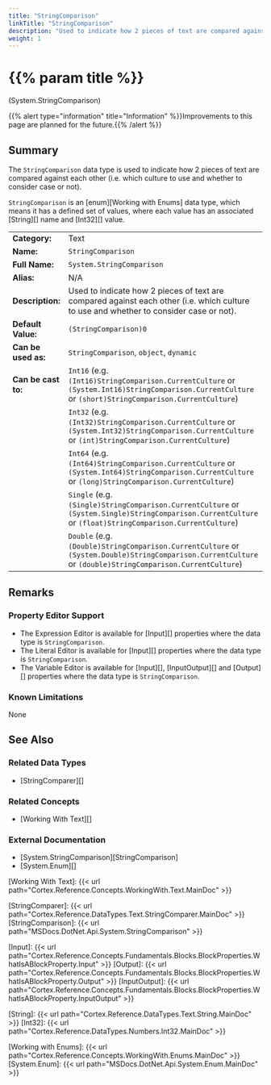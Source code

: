 ```yaml
---
title: "StringComparison"
linkTitle: "StringComparison"
description: "Used to indicate how 2 pieces of text are compared against each other (i.e. which culture to use and whether to consider case or not)."
weight: 1
---
```


# {{% param title %}}

<p class="namespace">(System.StringComparison)</p>

{{% alert type="information" title="Information" %}}Improvements to this page are planned for the future.{{% /alert %}}

## Summary

The `StringComparison` data type is used to indicate how 2 pieces of text are compared against each other (i.e. which culture to use and whether to consider case or not).

`StringComparison` is an [enum][Working with Enums] data type, which means it has a defined set of values, where each value has an associated [String][] name and [Int32][] value.

| | |
|-|-|
| **Category:**          | Text                                                          |
| **Name:**              | `StringComparison`                                                        |
| **Full Name:**         | `System.StringComparison`                                                 |
| **Alias:**             | N/A |
| **Description:**       | Used to indicate how 2 pieces of text are compared against each other (i.e. which culture to use and whether to consider case or not). |
| **Default Value:**     | `(StringComparison)0`                                           |
| **Can be used as:**    | `StringComparison`, `object`, `dynamic`                                          |
| **Can be cast to:**    | `Int16` (e.g. `(Int16)StringComparison.CurrentCulture` or `(System.Int16)StringComparison.CurrentCulture` or `(short)StringComparison.CurrentCulture`)  |
|                        | `Int32` (e.g. `(Int32)StringComparison.CurrentCulture` or `(System.Int32)StringComparison.CurrentCulture` or `(int)StringComparison.CurrentCulture`)  |
|                        | `Int64` (e.g. `(Int64)StringComparison.CurrentCulture` or `(System.Int64)StringComparison.CurrentCulture` or `(long)StringComparison.CurrentCulture`)  |
|                        | `Single` (e.g. `(Single)StringComparison.CurrentCulture` or `(System.Single)StringComparison.CurrentCulture` or `(float)StringComparison.CurrentCulture`)  |
|                        | `Double` (e.g. `(Double)StringComparison.CurrentCulture` or `(System.Double)StringComparison.CurrentCulture` or `(double)StringComparison.CurrentCulture`)  |

## Remarks

### Property Editor Support

- The Expression Editor is available for [Input][] properties where the data type is `StringComparison`.
- The Literal Editor is available for [Input][] properties where the data type is `StringComparison`.
- The Variable Editor is available for [Input][], [InputOutput][] and [Output][] properties where the data type is `StringComparison`.

### Known Limitations

None

## See Also

### Related Data Types

- [StringComparer][]

### Related Concepts

- [Working With Text][]

### External Documentation

- [System.StringComparison][StringComparison]
- [System.Enum][]

[Working With Text]: {{< url path="Cortex.Reference.Concepts.WorkingWith.Text.MainDoc" >}}

[StringComparer]: {{< url path="Cortex.Reference.DataTypes.Text.StringComparer.MainDoc" >}}
[StringComparison]: {{< url path="MSDocs.DotNet.Api.System.StringComparison" >}}

[Input]: {{< url path="Cortex.Reference.Concepts.Fundamentals.Blocks.BlockProperties.WhatIsABlockProperty.Input" >}}
[Output]: {{< url path="Cortex.Reference.Concepts.Fundamentals.Blocks.BlockProperties.WhatIsABlockProperty.Output" >}}
[InputOutput]: {{< url path="Cortex.Reference.Concepts.Fundamentals.Blocks.BlockProperties.WhatIsABlockProperty.InputOutput" >}}

[String]: {{< url path="Cortex.Reference.DataTypes.Text.String.MainDoc" >}}
[Int32]: {{< url path="Cortex.Reference.DataTypes.Numbers.Int32.MainDoc" >}}

[Working with Enums]: {{< url path="Cortex.Reference.Concepts.WorkingWith.Enums.MainDoc" >}}
[System.Enum]: {{< url path="MSDocs.DotNet.Api.System.Enum.MainDoc" >}}
